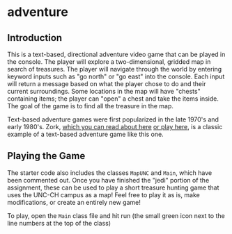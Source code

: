 # adventure

## Introduction

This is a text-based, directional adventure video game that can be played in the console. The player will explore a two-dimensional, gridded map in search of treasures. The player will navigate through the world by entering keyword inputs such as "go north" or "go east" into the console. Each input will return a message based on what the player chose to do and their current surroundings. Some locations in the map will have "chests" containing items; the player can "open" a chest and take the items inside. The goal of the game is to find all the treasure in the map.

Text-based adventure games were first popularized in the late 1970's and early 1980's. Zork, [which you can read about here](https://en.wikipedia.org/wiki/Zork) [or play here](https://classicreload.com/zork-i.html), is a classic example of a text-based adventure game like this one.

## Playing the Game

The starter code also includes the classes `MapUNC` and `Main`, which have been commented out. Once you have finished the "jedi" portion of the assignment, these can be used to play a short treasure hunting game that uses the UNC-CH campus as a map! Feel free to play it as is, make modifications, or create an entirely new game!

To play, open the `Main` class file and hit run (the small green icon next to the line numbers at the top of the class)
